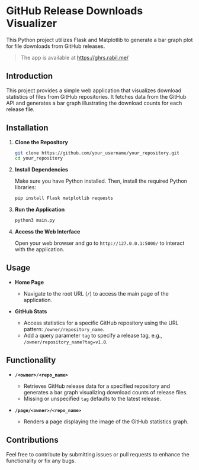 # GitHub Release Downloads Visualizer

This Python project utilizes Flask and Matplotlib to generate a bar graph plot for file downloads from GitHub releases.

> The app is available at https://ghrs.rabil.me/

## Introduction

This project provides a simple web application that visualizes download statistics of files from GitHub repositories. It fetches data from the GitHub API and generates a bar graph illustrating the download counts for each release file.

## Installation

1. **Clone the Repository**

    ```bash
    git clone https://github.com/your_username/your_repository.git
    cd your_repository
    ```

2. **Install Dependencies**

    Make sure you have Python installed. Then, install the required Python libraries:

    ```bash
    pip install Flask matplotlib requests
    ```

3. **Run the Application**

    ```bash
    python3 main.py
    ```

4. **Access the Web Interface**

    Open your web browser and go to `http://127.0.0.1:5000/` to interact with the application.

## Usage

- **Home Page**

  - Navigate to the root URL (`/`) to access the main page of the application.

- **GitHub Stats**

  - Access statistics for a specific GitHub repository using the URL pattern: `/owner/repository_name`.
  - Add a query parameter `tag` to specify a release tag, e.g., `/owner/repository_name?tag=v1.0`.

## Functionality

- **`/<owner>/<repo_name>`**
  
  - Retrieves GitHub release data for a specified repository and generates a bar graph visualizing download counts of release files.
  - Missing or unspecified `tag` defaults to the latest release.

- **`/page/<owner>/<repo_name>`**

  - Renders a page displaying the image of the GitHub statistics graph.

## Contributions

Feel free to contribute by submitting issues or pull requests to enhance the functionality or fix any bugs.